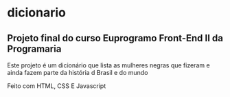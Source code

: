 ﻿# dicionario
## Projeto final do curso Euprogramo Front-End II da Programaria 

Este projeto é um dicionário que lista  as mulheres negras que fizeram e ainda fazem parte da história d Brasil e do mundo 

Feito com HTML, CSS E Javascript 
